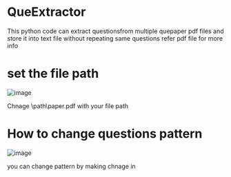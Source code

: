 # QueExtractor
This python code can extract questionsfrom multiple quepaper pdf files and store it into text file without repeating same questions
refer pdf file for more info
# set the file path
![image](https://github.com/Rony2518/QueExtractor/assets/113433588/8e975fb5-2852-40d8-b814-ba271fe3653e)

Chnage \path\paper.pdf with your file path
# How to change questions pattern 
![image](https://github.com/Rony2518/QueExtractor/assets/113433588/2064beab-93c3-4266-973f-285c1cfe38c1)

you can change pattern by making chnage in 
